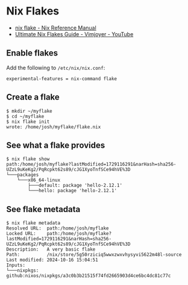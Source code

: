 # Nix Flakes

- [nix flake - Nix Reference Manual](https://nix.dev/manual/nix/latest/command-ref/new-cli/nix3-flake)
- [Ultimate Nix Flakes Guide - Vimjoyer - YouTube](https://www.youtube.com/watch?v=JCeYq72Sko0)

## Enable flakes
Add the following to `/etc/nix/nix.conf`:
```
experimental-features = nix-command flake
```

## Create a flake
```
$ mkdir ~/myflake
$ cd ~/myflake
$ nix flake init
wrote: /home/josh/myflake/flake.nix
```

## See what a flake provides
```
$ nix flake show
path:/home/josh/myflake?lastModified=1729116291&narHash=sha256-UZzL9uKeKg2/PqRcpkt62s89/cJG1XyoTnfSCe94hVE%3D
└───packages
    └───x86_64-linux
        ├───default: package 'hello-2.12.1'
        └───hello: package 'hello-2.12.1'
```

## See flake metadata
```
$ nix flake metadata
Resolved URL:  path:/home/josh/myflake
Locked URL:    path:/home/josh/myflake?lastModified=1729116291&narHash=sha256-UZzL9uKeKg2/PqRcpkt62s89/cJG1XyoTnfSCe94hVE%3D
Description:   A very basic flake
Path:          /nix/store/5g50rziciq5wwxzwxvhysyvi5622m48l-source
Last modified: 2024-10-16 15:04:51
Inputs:
└───nixpkgs: github:nixos/nixpkgs/a3c0b3b21515f74fd2665903d4ce6bc4dc81c77c
```
